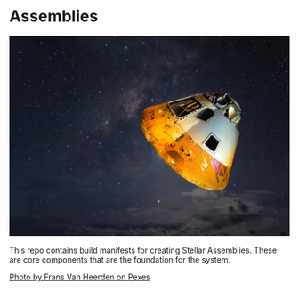 # Assemblies

![Assembly](assembly.jpg)

This repo contains build manifests for creating Stellar Assemblies.  These are core components that are the foundation for the system.

[Photo by Frans Van Heerden on Pexes](https://www.pexels.com/photo/grey-and-orange-spaceship-700015/)
